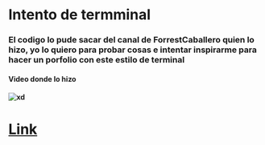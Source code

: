 # Intento de termminal 
<h3>El codigo lo pude sacar del canal de ForrestCaballero quien lo hizo, yo lo quiero para probar cosas e intentar inspirarme para hacer un porfolio con este estilo de terminal</h3>
<h4>Video donde lo hizo<h4/>

![xd](https://github.com/julioenriqee/terminal-web/assets/124218570/345b76ef-227f-4ab0-91c5-df70ff3f7daf)

<a href="https://www.youtube.com/watch?v=KtYby2QN0kQ" target="_blanck"><h1>Link<h1/><a/>

